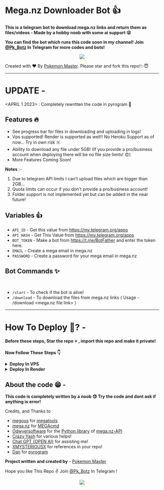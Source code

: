 # Mega.nz Downloader Bot 👍
<p align="left"><b>This is a telegram bot to download mega.nz links and return them as files/videos - Made by a hobby noob with some ai support 😜</b></p>

<b>You can find the bot which runs this code soon in my channel! Join [@Pk_Botz](https://t.me/PK_Botz) In Telegram for more codes and bots!</b>
<p align="center"><a href="https://t.me/PK_Botz"><img src="https://img.shields.io/badge/Telegram-Join%20Telegram%20Group-blue.svg?logo=telegram"></a></p>

Created with ❤️ By [Pokemon Master](https://t.me/PokemonMasterContactBot). Please star and fork this repo!✨😇
<br>

---

# UPDATE -
<APRIL 1 2023> : Completely rewritten the code in pyrogram 🤩

## Features 🔥
 - See progress bar for files in downloading and uploading in logs!
 - Vps supported! Render is supported as well!! No Heroku Support as of now... Try in own risk ☠️
 - Ability to download any file under 5GB! (If you provide a pro/business account when deploying there will be no file size limits! 😍)
 - More Features Coming Soon!

<b>Notes</b> :- 
1. Due to telegram API limits I can't upload files which are bigger than 2GB...
2. Quota limits can occur if you don't provide a pro/business account!
3. Folder support is not implemented yet but can be added in the near future!

## Variables 👍
- `API_ID` -  Get this value from https://my.telegram.org/apps
- `API_HASH` - Get This Value from https://my.telegram.org/apps
- `BOT_TOKEN` -  Make a bot from https://t.me/BotFather and enter the token here.
- `EMAIL` - Create a mega email in mega.nz
- `PASSWORD` - Create a password for your mega email in mega.nz

## Bot Commands ✨

<br>

- `/start` - To check if the bot is alive!
- `/download` - To download the files from mega.nz links ( Usage - /download <mega.nz file link> )

---

# How To Deploy 🤔? -

<b>Before these steps, Star the repo ⭐ , import this repo and make it private!</b> 

<b>Now Follow These Steps 👇</b>

<details>
  <summary><b>Deploy In VPS</b></summary>

<br>
Simple. 
<br>
- Fill The variables `BOT_TOKEN`, `API_HASH` , `API_ID` , `MEGA EMAIL` & `MEGA PASSWORD` in your imported repo...
<br>
- Use command `python3 bot.py` 
<br>
- Done. Your Bot Is Running🥳!!
</details>

<details>
  <summary><b>Deploy In Render</b></summary>
  
  <br>
Easy. 
 <br>
- Fill The variables `BOT_TOKEN`, `API_HASH` , `API_ID` , `MEGA EMAIL` & `MEGA PASSWORD` in your imported repo...
 <br>
- Login in render
 <br> 
- Create a web service
 <br>
- Choose your imported repo ( Authorize github before this )
 <br>
- Wait few mins until you see live status
 <br>
- Done. Your Bot Is Running🥳!!
 
 </details>


## About the code 😁 -
<p align="left"><b>This code is completely written by a noob 😓 Try the code and dont ask if anything is error!</b></p
 ---

## Credits, and Thanks to

* [megous](https://github.com/megous) for [megatools](https://megatools.megous.com)
* [mega.nz](https://mega.nz) for [MEGAcmd](https://github.com/meganz/MEGAcmd)
* [Odwyersoftware](https://github.com/odwyersoftware) for the [Python library](https://github.com/odwyersoftware/mega.py) of [mega.nz-API](https://mega.nz/API) 
* [Crazy Yash](https://github.com/CrazyYash27) for various helps!
* [Chat GPT {OPEN AI}](https://chat.openai.com/) for assisting me!
* [XMYSTERIOUSX](https://github.com/XMYSTERlOUSX) for references in your repo!
* [Dan](https://github.com/delivrance) for [pyrogram](https://github.com/Pyrogram)

<b>Project written and created by</b> - [Pokemon Master](https://github.com/PokemonMaster23)</b>


Hope you like This Repo ✌️
Join [@Pk_Botz](https://t.me/PK_Botz) In Telegram !
<p align="center"><a href="https://t.me/PK_Botz"><img src="https://img.shields.io/badge/Telegram-Join%20Telegram%20Group-blue.svg?logo=telegram"></a></p>
